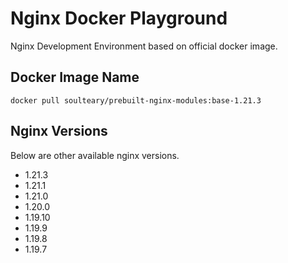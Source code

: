 # Nginx Docker Playground

Nginx Development Environment based on official docker image.

## Docker Image Name

`docker pull soulteary/prebuilt-nginx-modules:base-1.21.3`

## Nginx Versions

Below are other available nginx versions.

- 1.21.3
- 1.21.1
- 1.21.0
- 1.20.0
- 1.19.10
- 1.19.9
- 1.19.8
- 1.19.7
